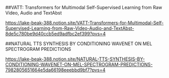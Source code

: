 ##VATT: Transformers for Multimodal Self-Supervised Learning from Raw Video, Audio and TextAbst

https://lake-beak-388.notion.site/VATT-Transformers-for-Multimodal-Self-Supervised-Learning-from-Raw-Video-Audio-and-TextAbst-8de5c780be9d40ccb5ed9adfbc2ef399?pvs=4

##NATURAL TTS SYNTHESIS BY CONDITIONING WAVENET ON MEL SPECTROGRAM
PREDICTIONS

https://lake-beak-388.notion.site/NATURAL-TTS-SYNTHESIS-BY-CONDITIONING-WAVENET-ON-MEL-SPECTROGRAM-PREDICTIONS-7982805651664e5da66198eeebbd9bf7?pvs=4
